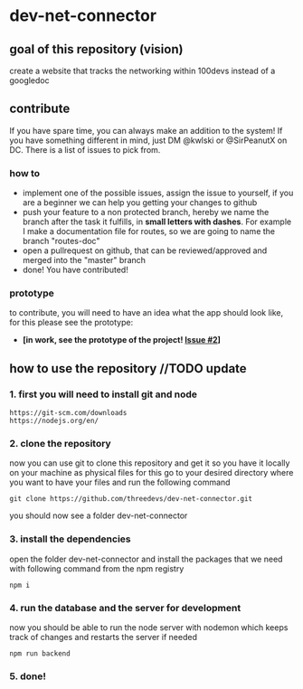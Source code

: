 # dev-net-connector
## goal of this repository (vision)
create a website that tracks the networking within 100devs instead of a googledoc
## contribute
If you have spare time, you can always make an addition to the system! If you have something different in mind, just DM @kwlski or @SirPeanutX on DC. There is a list of issues to pick from.
### how to
-   implement one of the possible issues, assign the issue to yourself, if you are a beginner we can help you getting your changes to github
-   push your feature to a non protected branch, hereby we name the branch after the task it fulfills, in **small letters with dashes**. For example I make a documentation file for routes, so we are going to name the branch "routes-doc"
-   open a pullrequest on github, that can be reviewed/approved and merged into the "master" branch
-   done! You have contributed!
### prototype
to contribute, you will need to have an idea what the app should look like, for this please see the prototype:
-   **[in work, see the prototype of the project! [Issue #2](https://github.com/threedevs/dev-net-connector/issues/2)]**
## how to use the repository //TODO update
### 1. first you will need to install git and node
```
https://git-scm.com/downloads
https://nodejs.org/en/
```
### 2. clone the repository
now you can use git to clone this repository and get it so you have it locally on your machine as physical files
for this go to your desired directory where you want to have your files and run the following command
```
git clone https://github.com/threedevs/dev-net-connector.git
```
you should now see a folder dev-net-connector

### 3. install the dependencies
open the folder dev-net-connector and install the packages that we need with following command from the npm registry
```
npm i
```
### 4. run the database and the server for development
now you should be able to run the node server with nodemon which keeps track of changes and restarts the server if needed
```
npm run backend
```
### 5. done!

